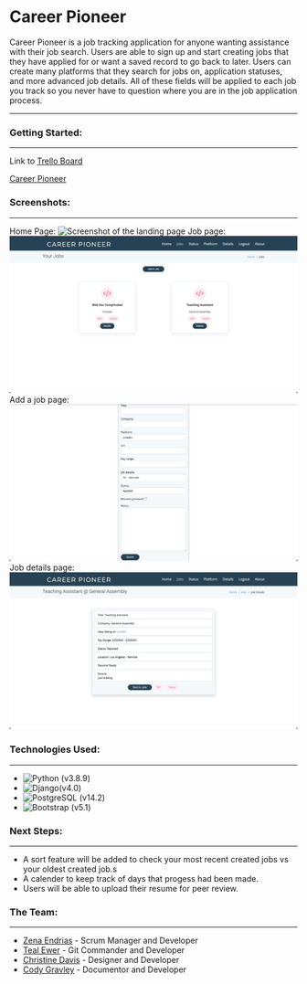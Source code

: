 # Career Pioneer
Career Pioneer is a job tracking application for anyone wanting assistance with their job search. Users are able to sign up and start creating jobs that they have applied for or want a saved record to go back to later. Users can create many platforms that they search for jobs on, application statuses, and more advanced job details. All of these fields will be applied to each job you track so you never have to question where you are in the job application process.

---------------

### Getting Started: 
---------
Link to [Trello Board](https://trello.com/b/ENxDm0m5/job-tracker)

[Career Pioneer](https://careerpioneer.herokuapp.com/)

### Screenshots:
----------
Home Page:
![Screenshot of the landing page](/main_app/static/images/CareerPioneerHome.png)
Job page:
![Screenshot of Job Page](main_app/static/images/CareerPioneerJobs.png)
Add a job page:
![Screenshot of adding a job](/main_app/static/images/CareerPioneerAddAJob.png)
Job details page:
![Screenshot of job details](/main_app/static/images/CareerPioneerJobDetails.png)

### Technologies Used:
-----------
* ![Python](https://img.shields.io/badge/Python-FFD43B?style=for-the-badge&logo=python&logoColor=blue) (v3.8.9)
* ![Django](https://img.shields.io/badge/Django-092E20?style=for-the-badge&logo=django&logoColor=green)(v4.0)
* ![PostgreSQL](https://img.shields.io/badge/PostgreSQL-316192?style=for-the-badge&logo=postgresql&logoColor=white) (v14.2)
* ![Bootstrap](https://img.shields.io/badge/Bootstrap-563D7C?style=for-the-badge&logo=bootstrap&logoColor=white) (v5.1)

### Next Steps:
-----------
* A sort feature will be added to check your most recent created jobs vs your oldest created job.s
* A calender to keep track of days that progess had been made.
* Users will be able to upload their resume for peer review.

###  The Team:
-----------
* [Zena Endrias](https://www.linkedin.com/in/zena-endrias/) - Scrum Manager and Developer
* [Teal Ewer](https://www.linkedin.com/in/teal-ewer/) - Git Commander and Developer
* [Christine Davis](https://www.linkedin.com/in/christine-davis-808/) - Designer and Developer
* [Cody Gravley](https://www.linkedin.com/in/codygravley/) - Documentor and Developer
